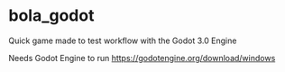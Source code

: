 # bola_godot
Quick game made to test workflow with the Godot 3.0 Engine

Needs Godot Engine to run
https://godotengine.org/download/windows

